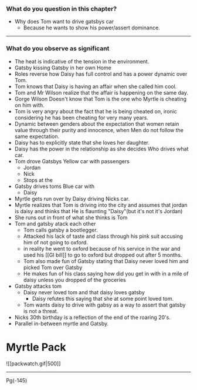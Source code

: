 
### What do you question in this chapter? 
-  Why does Tom want to drive gatsbys car
	- Because he wants to show his power/assert dominance.

---

### What do you observe as significant
- The heat is indicative of the tension in the environment.
- Gatsby kissing Gatsby in her own Home 
- Roles reverse how Daisy has full control and has a power dynamic over Tom.
- Tom knows that Daisy is having an affair when she called him cool.
- Tom and Mr Wilson realize that the affair is happening on the same day. 
- Gorge Wilson Doesn't know that Tom is the one who Myrtle is cheating on him with.
- Tom is very angry about the fact that he is being cheated on, ironic considering he has been cheating for very many years.
- Dynamic between genders about the expectation that women retain value through their purity and innocence, when Men do not follow the same expectation.
- Daisy has to explicitly state that she loves her daughter.
- Daisy has the power in the relationship as she decides Who drives what car.
- Tom drove Gatsbys Yellow car with passengers 
	- Jordan 
	- Nick
	- Stops at the 
- Gatsby drives toms Blue car with
	- Daisy
- Myrtle gets run over by Daisy driving Nicks car.
- Myrtle realizes that Tom is driving into the city and assumes that jordan is daisy and thinks that He is flaunting "Daisy"(but it's not it's Jordan) 
- She runs out in front of what she thinks is Tom 
- Tom and gatsby atack each other 
	- Tom calls gatsby a bootlegger.
	- Attacked his lack of taste and class through his pink suit accusing him of not going to oxford.
	- in reality he went to oxford because of his service in the war and used his [[GI bill]] to go to oxford but dropped out after 5 months.
	- Tom also made fun of Gatsby stating that Daisy never loved him and picked Tom over Gatsby
	- He makes fun of his class saying how did you get in with in a mile of daisy unless you dropped of the groceries 
- Gatsby attacks tom 
	- Daisy never loved tom and that daisy loves gatsby 
		- Daisy refutes this saying that she at some point loved tom.
	- Tom wants daisy to drive with gabsy as a way to assert that gatsby is not a threat.
- Nicks 30th birthday is a reflection of the end of the roaring 20's.
- Parallel in-between myrtle and Gatsby. 






# Myrtle Pack
![[packwatch.gif|500]] 

---
Pg(-145)

